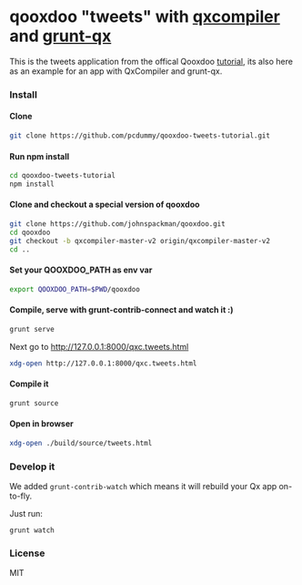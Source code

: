 # qooxdoo "tweets" with [qxcompiler](https://github.com/johnspackman/qxcompiler) and [grunt-qx](https://github.com/drawstack/grunt-qx)

This is the tweets application from the offical Qooxdoo [tutorial](http://www.qooxdoo.org/current/pages/desktop/tutorials/tutorial-part-1.html), its also here as an
example for an app with QxCompiler and grunt-qx.

### Install

#### Clone

```bash
git clone https://github.com/pcdummy/qooxdoo-tweets-tutorial.git
```

#### Run npm install

```bash
cd qooxdoo-tweets-tutorial
npm install
```

#### Clone and checkout a special version of qooxdoo

```bash
git clone https://github.com/johnspackman/qooxdoo.git
cd qooxdoo
git checkout -b qxcompiler-master-v2 origin/qxcompiler-master-v2
cd ..
```

#### Set your QOOXDOO_PATH as env var

```bash
export QOOXDOO_PATH=$PWD/qooxdoo
```

#### Compile, serve with grunt-contrib-connect and watch it :)

```bash
grunt serve
```

Next go to http://127.0.0.1:8000/qxc.tweets.html

```bash
xdg-open http://127.0.0.1:8000/qxc.tweets.html
```

#### Compile it

```bash
grunt source
```

#### Open in browser

```bash
xdg-open ./build/source/tweets.html
```

### Develop it

We added `grunt-contrib-watch` which means it will rebuild your Qx app on-to-fly.

Just run:

```
grunt watch
```

### License

MIT
